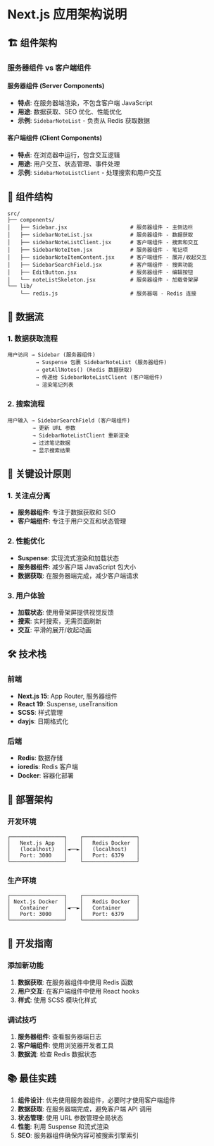 # Next.js 应用架构说明

## 🏗️ 组件架构

### 服务器组件 vs 客户端组件

#### 服务器组件 (Server Components)
- **特点**: 在服务器端渲染，不包含客户端 JavaScript
- **用途**: 数据获取、SEO 优化、性能优化
- **示例**: `SidebarNoteList` - 负责从 Redis 获取数据

#### 客户端组件 (Client Components)
- **特点**: 在浏览器中运行，包含交互逻辑
- **用途**: 用户交互、状态管理、事件处理
- **示例**: `SidebarNoteListClient` - 处理搜索和用户交互

## 📁 组件结构

```
src/
├── components/
│   ├── Sidebar.jsx                    # 服务器组件 - 主侧边栏
│   ├── sidebarNoteList.jsx            # 服务器组件 - 数据获取
│   ├── sidebarNoteListClient.jsx      # 客户端组件 - 搜索和交互
│   ├── SidebarNoteItem.jsx            # 服务器组件 - 笔记项
│   ├── sidebarNoteItemContent.jsx     # 客户端组件 - 展开/收起交互
│   ├── SidebarSearchField.jsx         # 客户端组件 - 搜索功能
│   ├── EditButton.jsx                 # 服务器组件 - 编辑按钮
│   └── noteListSkeleton.jsx           # 服务器组件 - 加载骨架屏
└── lib/
    └── redis.js                       # 服务器端 - Redis 连接
```

## 🔄 数据流

### 1. 数据获取流程
```
用户访问 → Sidebar (服务器组件) 
         → Suspense 包裹 SidebarNoteList (服务器组件)
         → getAllNotes() (Redis 数据获取)
         → 传递给 SidebarNoteListClient (客户端组件)
         → 渲染笔记列表
```

### 2. 搜索流程
```
用户输入 → SidebarSearchField (客户端组件)
        → 更新 URL 参数
        → SidebarNoteListClient 重新渲染
        → 过滤笔记数据
        → 显示搜索结果
```

## 🎯 关键设计原则

### 1. 关注点分离
- **服务器组件**: 专注于数据获取和 SEO
- **客户端组件**: 专注于用户交互和状态管理

### 2. 性能优化
- **Suspense**: 实现流式渲染和加载状态
- **服务器组件**: 减少客户端 JavaScript 包大小
- **数据获取**: 在服务器端完成，减少客户端请求

### 3. 用户体验
- **加载状态**: 使用骨架屏提供视觉反馈
- **搜索**: 实时搜索，无需页面刷新
- **交互**: 平滑的展开/收起动画

## 🛠️ 技术栈

### 前端
- **Next.js 15**: App Router, 服务器组件
- **React 19**: Suspense, useTransition
- **SCSS**: 样式管理
- **dayjs**: 日期格式化

### 后端
- **Redis**: 数据存储
- **ioredis**: Redis 客户端
- **Docker**: 容器化部署

## 🚀 部署架构

### 开发环境
```
┌─────────────────┐    ┌─────────────────┐
│   Next.js App   │    │   Redis Docker  │
│   (localhost)   │◄──►│   (localhost)   │
│   Port: 3000    │    │   Port: 6379    │
└─────────────────┘    └─────────────────┘
```

### 生产环境
```
┌─────────────────┐    ┌─────────────────┐
│ Next.js Docker  │    │   Redis Docker  │
│   Container     │◄──►│   Container     │
│   Port: 3000    │    │   Port: 6379    │
└─────────────────┘    └─────────────────┘
```

## 🔧 开发指南

### 添加新功能
1. **数据获取**: 在服务器组件中使用 Redis 函数
2. **用户交互**: 在客户端组件中使用 React hooks
3. **样式**: 使用 SCSS 模块化样式

### 调试技巧
1. **服务器组件**: 查看服务器端日志
2. **客户端组件**: 使用浏览器开发者工具
3. **数据流**: 检查 Redis 数据状态

## 📚 最佳实践

1. **组件设计**: 优先使用服务器组件，必要时才使用客户端组件
2. **数据获取**: 在服务器端完成，避免客户端 API 调用
3. **状态管理**: 使用 URL 参数管理全局状态
4. **性能**: 利用 Suspense 和流式渲染
5. **SEO**: 服务器组件确保内容可被搜索引擎索引

